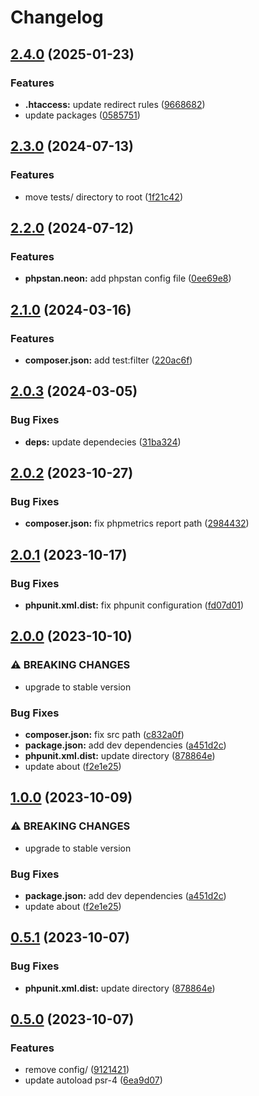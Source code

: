 # Changelog

## [2.4.0](https://github.com/SandroMiguel/php-sceleto/compare/v2.3.0...v2.4.0) (2025-01-23)


### Features

* **.htaccess:** update redirect rules ([9668682](https://github.com/SandroMiguel/php-sceleto/commit/96686827959d2a0e66d505ac7873a7406d64c124))
* update packages ([0585751](https://github.com/SandroMiguel/php-sceleto/commit/05857519c7b3e047d30837e93e9b605a208908fe))

## [2.3.0](https://github.com/SandroMiguel/php-sceleto/compare/v2.2.0...v2.3.0) (2024-07-13)


### Features

* move tests/ directory to root ([1f21c42](https://github.com/SandroMiguel/php-sceleto/commit/1f21c42fb2b4660faf0a90d1ce8e2165b9e65a34))

## [2.2.0](https://github.com/SandroMiguel/php-sceleto/compare/v2.1.0...v2.2.0) (2024-07-12)


### Features

* **phpstan.neon:** add phpstan config file ([0ee69e8](https://github.com/SandroMiguel/php-sceleto/commit/0ee69e844c891b9c6ecf0afd87359b418ae34ba7))

## [2.1.0](https://github.com/SandroMiguel/php-sceleto/compare/v2.0.3...v2.1.0) (2024-03-16)


### Features

* **composer.json:** add test:filter ([220ac6f](https://github.com/SandroMiguel/php-sceleto/commit/220ac6fa7c372d96610e669c02c0b21914699d82))

## [2.0.3](https://github.com/SandroMiguel/php-sceleto/compare/v2.0.2...v2.0.3) (2024-03-05)


### Bug Fixes

* **deps:** update dependecies ([31ba324](https://github.com/SandroMiguel/php-sceleto/commit/31ba32425a15af0fb0957f364596f849ad18d561))

## [2.0.2](https://github.com/SandroMiguel/php-sceleto/compare/v2.0.1...v2.0.2) (2023-10-27)


### Bug Fixes

* **composer.json:** fix phpmetrics report path ([2984432](https://github.com/SandroMiguel/php-sceleto/commit/298443256460686142d4d9f765c0ad5111e5a137))

## [2.0.1](https://github.com/SandroMiguel/php-sceleto/compare/v2.0.0...v2.0.1) (2023-10-17)


### Bug Fixes

* **phpunit.xml.dist:** fix phpunit configuration ([fd07d01](https://github.com/SandroMiguel/php-sceleto/commit/fd07d0118fccac09d94f88c414af056d505faada))

## [2.0.0](https://github.com/SandroMiguel/php-sceleto/compare/v1.0.0...v2.0.0) (2023-10-10)


### ⚠ BREAKING CHANGES

* upgrade to stable version

### Bug Fixes

* **composer.json:** fix src path ([c832a0f](https://github.com/SandroMiguel/php-sceleto/commit/c832a0f6dd48d1e095dd2d40895f010cbf41b112))
* **package.json:** add dev dependencies ([a451d2c](https://github.com/SandroMiguel/php-sceleto/commit/a451d2ccc444c3eedfa1a619ffd0608e1bfada19))
* **phpunit.xml.dist:** update directory ([878864e](https://github.com/SandroMiguel/php-sceleto/commit/878864e63557e6515e8201dcd9f3fccec83fc97d))
* update about ([f2e1e25](https://github.com/SandroMiguel/php-sceleto/commit/f2e1e2584f0b3942dd5651049935a9940fc2e6b5))

## [1.0.0](https://github.com/SandroMiguel/php-sceleto/compare/v0.5.1...v1.0.0) (2023-10-09)


### ⚠ BREAKING CHANGES

* upgrade to stable version

### Bug Fixes

* **package.json:** add dev dependencies ([a451d2c](https://github.com/SandroMiguel/php-sceleto/commit/a451d2ccc444c3eedfa1a619ffd0608e1bfada19))
* update about ([f2e1e25](https://github.com/SandroMiguel/php-sceleto/commit/f2e1e2584f0b3942dd5651049935a9940fc2e6b5))

## [0.5.1](https://github.com/SandroMiguel/php-sceleto/compare/v0.5.0...v0.5.1) (2023-10-07)


### Bug Fixes

* **phpunit.xml.dist:** update directory ([878864e](https://github.com/SandroMiguel/php-sceleto/commit/878864e63557e6515e8201dcd9f3fccec83fc97d))

## [0.5.0](https://github.com/SandroMiguel/php-sceleto/compare/0.4.2...v0.5.0) (2023-10-07)


### Features

* remove config/ ([9121421](https://github.com/SandroMiguel/php-sceleto/commit/912142155b731f80d29c82d6c6aec179a98125f2))
* update autoload psr-4 ([6ea9d07](https://github.com/SandroMiguel/php-sceleto/commit/6ea9d078e979eaf5103e1f16c3dda473dafbd159))
